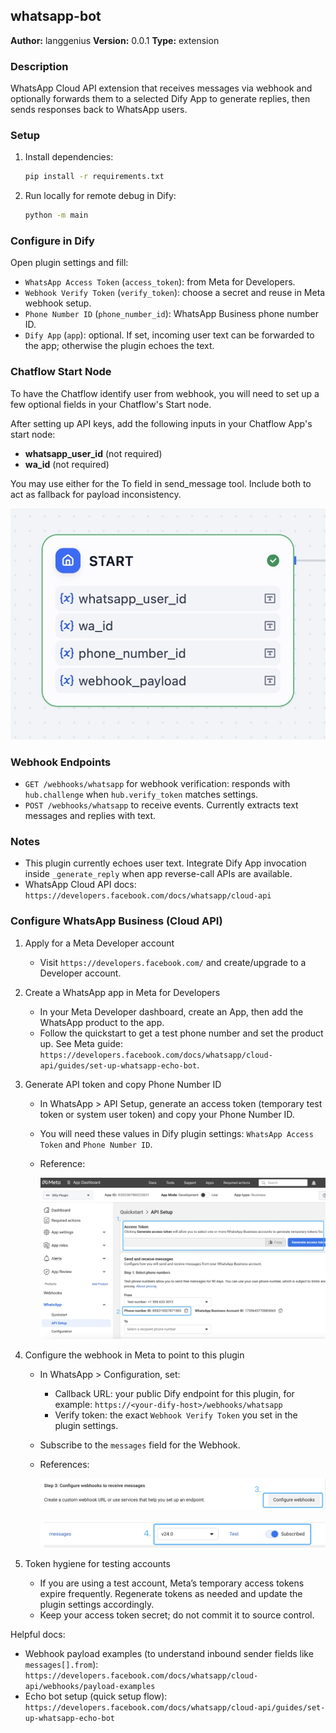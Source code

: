 ## whatsapp-bot

**Author:** langgenius
**Version:** 0.0.1
**Type:** extension

### Description
WhatsApp Cloud API extension that receives messages via webhook and optionally forwards them to a selected Dify App to generate replies, then sends responses back to WhatsApp users.

### Setup

1. Install dependencies:
   ```bash
   pip install -r requirements.txt
   ```
2. Run locally for remote debug in Dify:
   ```bash
   python -m main
   ```

### Configure in Dify

Open plugin settings and fill:
- `WhatsApp Access Token` (`access_token`): from Meta for Developers.
- `Webhook Verify Token` (`verify_token`): choose a secret and reuse in Meta webhook setup.
- `Phone Number ID` (`phone_number_id`): WhatsApp Business phone number ID.
- `Dify App` (`app`): optional. If set, incoming user text can be forwarded to the app; otherwise the plugin echoes the text.

### Chatflow Start Node 

To have the Chatflow identify user from webhook, you will need to set up a few optional fields in your Chatflow's Start node.

After setting up API keys, add the following inputs in your Chatflow App's start node:

- **whatsapp_user_id** (not required)
- **wa_id** (not required)

You may use either for the To field in send_message tool. Include both to act as fallback for payload inconsistency. 

![Start node setup](_assets/startnodesetup.jpg)

### Webhook Endpoints

- `GET /webhooks/whatsapp` for webhook verification: responds with `hub.challenge` when `hub.verify_token` matches settings.
- `POST /webhooks/whatsapp` to receive events. Currently extracts text messages and replies with text.

### Notes

- This plugin currently echoes user text. Integrate Dify App invocation inside `_generate_reply` when app reverse-call APIs are available.
- WhatsApp Cloud API docs: `https://developers.facebook.com/docs/whatsapp/cloud-api`

### Configure WhatsApp Business (Cloud API)

1. Apply for a Meta Developer account
   - Visit `https://developers.facebook.com/` and create/upgrade to a Developer account.

2. Create a WhatsApp app in Meta for Developers
   - In your Meta Developer dashboard, create an App, then add the WhatsApp product to the app.
   - Follow the quickstart to get a test phone number and set the product up. See Meta guide: `https://developers.facebook.com/docs/whatsapp/cloud-api/guides/set-up-whatsapp-echo-bot`.

3. Generate API token and copy Phone Number ID
   - In WhatsApp > API Setup, generate an access token (temporary test token or system user token) and copy your Phone Number ID.
   - You will need these values in Dify plugin settings: `WhatsApp Access Token` and `Phone Number ID`.
   - Reference:
     
     ![Access token and phone number ID](_assets/apikeyandphonenumberid.jpg)

4. Configure the webhook in Meta to point to this plugin
   - In WhatsApp > Configuration, set:
     - Callback URL: your public Dify endpoint for this plugin, for example: `https://<your-dify-host>/webhooks/whatsapp`
     - Verify token: the exact `Webhook Verify Token` you set in the plugin settings.
   - Subscribe to the `messages` field for the Webhook.
   - References:
     
     ![Configure webhook - step 1](_assets/configurewebhook1.jpg)
     
     ![Configure webhook - step 2](_assets/configurewebhook2.jpg)

5. Token hygiene for testing accounts
   - If you are using a test account, Meta’s temporary access tokens expire frequently. Regenerate tokens as needed and update the plugin settings accordingly.
   - Keep your access token secret; do not commit it to source control.

Helpful docs:
- Webhook payload examples (to understand inbound sender fields like `messages[].from`): `https://developers.facebook.com/docs/whatsapp/cloud-api/webhooks/payload-examples`
- Echo bot setup (quick setup flow): `https://developers.facebook.com/docs/whatsapp/cloud-api/guides/set-up-whatsapp-echo-bot`
